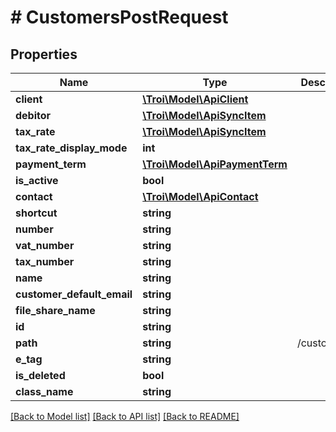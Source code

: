 # # CustomersPostRequest

## Properties

Name | Type | Description | Notes
------------ | ------------- | ------------- | -------------
**client** | [**\Troi\Model\ApiClient**](ApiClient.md) |  |
**debitor** | [**\Troi\Model\ApiSyncItem**](ApiSyncItem.md) |  | [optional]
**tax_rate** | [**\Troi\Model\ApiSyncItem**](ApiSyncItem.md) |  | [optional]
**tax_rate_display_mode** | **int** |  | [optional]
**payment_term** | [**\Troi\Model\ApiPaymentTerm**](ApiPaymentTerm.md) |  | [optional]
**is_active** | **bool** |  | [optional]
**contact** | [**\Troi\Model\ApiContact**](ApiContact.md) |  | [optional]
**shortcut** | **string** |  | [optional]
**number** | **string** |  | [optional]
**vat_number** | **string** |  | [optional]
**tax_number** | **string** |  | [optional]
**name** | **string** |  |
**customer_default_email** | **string** |  | [optional]
**file_share_name** | **string** |  | [optional]
**id** | **string** |  | [optional]
**path** | **string** | /customers/1 | [optional]
**e_tag** | **string** |  | [optional]
**is_deleted** | **bool** |  | [optional]
**class_name** | **string** |  | [optional]

[[Back to Model list]](../../README.md#models) [[Back to API list]](../../README.md#endpoints) [[Back to README]](../../README.md)
